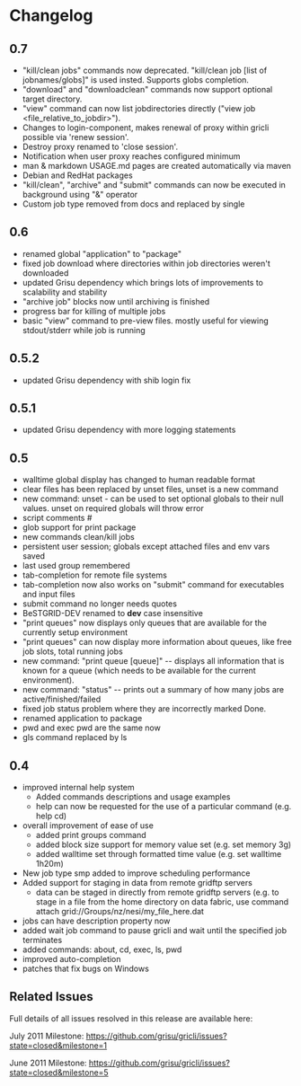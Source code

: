 Changelog
=========

0.7
---

* "kill/clean jobs" commands now deprecated. "kill/clean job [list of jobnames/globs]" is used insted. Supports globs completion.
* "download" and "downloadclean" commands now support optional target directory.
* "view" command can now list jobdirectories directly ("view job <jobname> <file_relative_to_jobdir>").
* Changes to login-component, makes renewal of proxy within gricli possible via 'renew session'.
* Destroy proxy renamed to 'close session'.
* Notification when user proxy reaches configured minimum
* man & markdown USAGE.md pages are created automatically via maven
* Debian and RedHat packages
* "kill/clean", "archive" and "submit" commands can now be executed in background using "&" operator
* Custom job type removed from docs and replaced by single

0.6
----

* renamed global "application" to "package"
* fixed job download where directories within job directories weren't downloaded
* updated Grisu dependency which brings lots of improvements to scalability and stability
* "archive job" blocks now until archiving is finished
* progress bar for killing of multiple jobs
* basic "view" command to pre-view files. mostly useful for viewing stdout/stderr while job is running

0.5.2
-----

* updated Grisu dependency with shib login fix

0.5.1
-----

* updated Grisu dependency with more logging statements

0.5
---

* walltime global display has changed to human readable format
* clear files has been replaced by unset files, unset is a new command
* new command: unset - can be used to set optional globals to their null values. unset on required globals will throw error 
* script comments #
* glob support for print package
* new commands clean/kill jobs
* persistent user session; globals except attached files and env vars saved
* last used group remembered
* tab-completion for remote file systems
* tab-completion now also works on "submit" command for executables and input files
* submit command no longer needs quotes
* BeSTGRID-DEV renamed to **dev** case insensitive
* "print queues" now displays only queues that are available for the currently setup environment
* "print queues" can now display more information about queues, like free job slots, total running jobs
* new command: "print queue [queue]" -- displays all information that is known for a queue (which needs to be available for the current environment).
* new command: "status" -- prints out a summary of how many jobs are active/finished/failed
* fixed job status problem where they are incorrectly marked Done.
* renamed application to package
* pwd and exec pwd are the same now
* gls command replaced by ls

0.4
---

* improved internal help system
  - Added commands descriptions and usage examples
  - help can now be requested for the use of a particular command (e.g. help cd)
* overall improvement of ease of use
  - added print groups command
  - added block size support for memory value set (e.g. set memory 3g)
  - added walltime set through formatted time value (e.g. set walltime 1h20m)
* New job type smp added to improve scheduling performance
* Added support for staging in data from remote gridftp servers
   - data can be staged in directly from remote gridftp servers (e.g. to stage in a file from the home directory on data fabric, use command attach grid://Groups/nz/nesi/my_file_here.dat
* jobs can have description property now
* added wait job command to pause gricli and wait until the specified job terminates
* added commands: about, cd, exec, ls, pwd
* improved auto-completion
* patches that fix bugs on Windows

Related Issues
---

Full details of all issues resolved in this release are available here:

July 2011 Milestone: https://github.com/grisu/gricli/issues?state=closed&milestone=1

June 2011 Milestone: https://github.com/grisu/gricli/issues?state=closed&milestone=5
